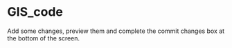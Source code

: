 # GIS_code

Add some changes, preview them and complete the commit changes box at the bottom of the screen.
